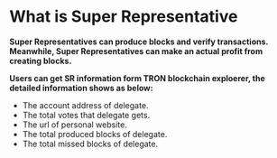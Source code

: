 # What is Super Representative

**Super Representatives can produce blocks and verify transactions. Meanwhile, Super Representatives can make an actual profit from creating blocks.**

**Users can get SR information form TRON blockchain exploerer, the detailed information shows as below:**

   + The account address of delegate.
   + The total votes that delegate gets.
   + The url of personal website.
   + The total produced blocks of delegate.
   + The total missed blocks of delegate.